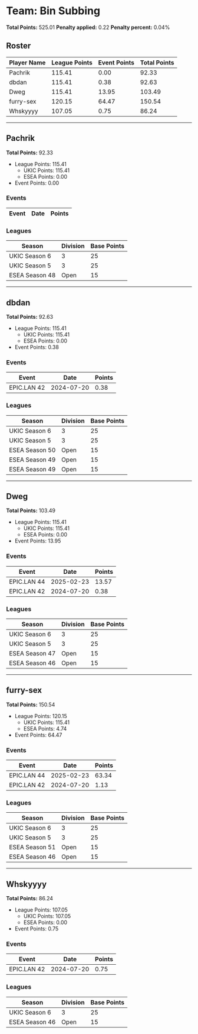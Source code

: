 # Team: Bin Subbing

**Total Points:** 525.01
**Penalty applied:** 0.22
**Penalty percent:** 0.04%

## Roster
| Player Name | League Points | Event Points | Total Points |
|-------------|--------------|--------------|-------------|
| Pachrik | 115.41 | 0.00 | 92.33 |
| dbdan | 115.41 | 0.38 | 92.63 |
| Dweg | 115.41 | 13.95 | 103.49 |
| furry-sex | 120.15 | 64.47 | 150.54 |
| Whskyyyy | 107.05 | 0.75 | 86.24 |

---

## Pachrik

**Total Points:** 92.33

- League Points: 115.41
  - UKIC Points: 115.41
  - ESEA Points: 0.00
- Event Points: 0.00

### Events
| Event | Date | Points |
|-------|------|--------|
### Leagues
| Season | Division | Base Points |
|--------|----------|-------------|
| UKIC Season 6 | 3 | 25 |
| UKIC Season 5 | 3 | 25 |
| ESEA Season 48 | Open | 15 |
---

## dbdan

**Total Points:** 92.63

- League Points: 115.41
  - UKIC Points: 115.41
  - ESEA Points: 0.00
- Event Points: 0.38

### Events
| Event | Date | Points |
|-------|------|--------|
| EPIC.LAN 42 | 2024-07-20 | 0.38 |
### Leagues
| Season | Division | Base Points |
|--------|----------|-------------|
| UKIC Season 6 | 3 | 25 |
| UKIC Season 5 | 3 | 25 |
| ESEA Season 50 | Open | 15 |
| ESEA Season 49 | Open | 15 |
| ESEA Season 49 | Open | 15 |
---

## Dweg

**Total Points:** 103.49

- League Points: 115.41
  - UKIC Points: 115.41
  - ESEA Points: 0.00
- Event Points: 13.95

### Events
| Event | Date | Points |
|-------|------|--------|
| EPIC.LAN 44 | 2025-02-23 | 13.57 |
| EPIC.LAN 42 | 2024-07-20 | 0.38 |
### Leagues
| Season | Division | Base Points |
|--------|----------|-------------|
| UKIC Season 6 | 3 | 25 |
| UKIC Season 5 | 3 | 25 |
| ESEA Season 47 | Open | 15 |
| ESEA Season 46 | Open | 15 |
---

## furry-sex

**Total Points:** 150.54

- League Points: 120.15
  - UKIC Points: 115.41
  - ESEA Points: 4.74
- Event Points: 64.47

### Events
| Event | Date | Points |
|-------|------|--------|
| EPIC.LAN 44 | 2025-02-23 | 63.34 |
| EPIC.LAN 42 | 2024-07-20 | 1.13 |
### Leagues
| Season | Division | Base Points |
|--------|----------|-------------|
| UKIC Season 6 | 3 | 25 |
| UKIC Season 5 | 3 | 25 |
| ESEA Season 51 | Open | 15 |
| ESEA Season 46 | Open | 15 |
---

## Whskyyyy

**Total Points:** 86.24

- League Points: 107.05
  - UKIC Points: 107.05
  - ESEA Points: 0.00
- Event Points: 0.75

### Events
| Event | Date | Points |
|-------|------|--------|
| EPIC.LAN 42 | 2024-07-20 | 0.75 |
### Leagues
| Season | Division | Base Points |
|--------|----------|-------------|
| UKIC Season 6 | 3 | 25 |
| ESEA Season 46 | Open | 15 |